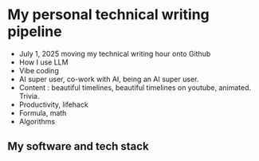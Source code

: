 # My personal technical writing pipeline
- July 1, 2025 moving my technical writing hour onto Github
- How I use LLM
- Vibe coding
- AI super user, co-work with AI, being an AI super user.
- Content : beautiful timelines, beautiful timelines on youtube, animated. Trivia.
- Productivity, lifehack
- Formula, math
- Algorithms

## My software and tech stack
